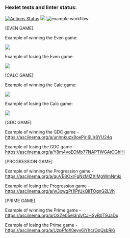 ### Hexlet tests and linter status:
[![Actions Status](https://github.com/k0damaDEV/java-project-lvl1/workflows/hexlet-check/badge.svg)](https://github.com/k0damaDEV/java-project-lvl1/actions)
<a href="https://codeclimate.com/github/k0damaDEV/java-project-lvl1/maintainability"><img src="https://api.codeclimate.com/v1/badges/b849edcd1687bf83785f/maintainability" /></a>
![example workflow](https://github.com/k0damaDEV/java-project-lvl1/actions/workflows/github-actions-demo.yml/badge.svg)

[EVEN GAME]

Example of winning the Even game:

<a href="https://asciinema.org/a/9qxj3BtVIApeZOoAJV7vx23zs" target="_blank"><img src="https://asciinema.org/a/9qxj3BtVIApeZOoAJV7vx23zs.svg" /></a>

Example of losing the Even game:

<a href="https://asciinema.org/a/9qxj3BtVIApeZOoAJV7vx23zs" target="_blank"><img src="https://asciinema.org/a/9qxj3BtVIApeZOoAJV7vx23zs.svg" /></a>

[CALC GAME]

Example of winning the Calc game:

<a href="https://asciinema.org/a/kuNwx5TeHxUrqgNE3wQZJ66yD" target="_blank"><img src="https://asciinema.org/a/kuNwx5TeHxUrqgNE3wQZJ66yD.svg" /></a>

Example of losing the Calc game:

<a href="https://asciinema.org/a/xOycekSov03Fbeka7qwwPPXLw" target="_blank"><img src="https://asciinema.org/a/xOycekSov03Fbeka7qwwPPXLw.svg" /></a>

[GDC GAME]

Example of winning the GDC game - https://asciinema.org/a/unhnkuzx8oePjri6Llr8YU24q

Example of losing the GDC game - https://asciinema.org/a/Y8m4voEOMb77NAPTWGAtOGhHl

[PROGRESSION GAME]

Example of winning the Progression game -  https://asciinema.org/a/quVE8OxrFgNzMlZXiMgWmNmkj

Example of losing the Progression game - https://asciinema.org/a/w3xwgPt1lPtUxQllTOgnG2LVh

[PRIME GAME]

Example of winning the Prime game - https://asciinema.org/a/OSZe05el3rdvCJHSyB0T9JaDq

Example of losing the Prime game -  https://asciinema.org/a/UzpPfoX0eyy6iYhcrOqQsbRi6
